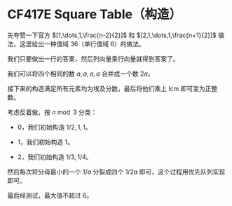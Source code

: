 # CF417E Square Table（构造）

先夸赞一下官方 $[1,\dots,1,\frac{n-2}{2}]$ 和 $[2,1,\dots,1,\frac{n+1}{2}]$ 做法，这里给出一种值域 $36$（单行值域 $6$）的做法。

我们只要做出一行的答案，然后列向量乘行向量就得到答案了。

我们可以将四个相同的数 $a,a,a,a$ 合并成一个数 $2a$。

接下来的构造满足所有元素均为埃及分数，最后将他们乘上 $\text{lcm}$ 即可变为正整数。

考虑反着做，按 $n\bmod 3$ 分类：

* $0$，我们初始构造 $1/2,1,1$。

* $1$，我们初始构造 $1$。

* $2$，我们初始构造 $1/3,1/4$。

然后每次将分母最小的一个 $1/a$ 分裂成四个 $1/{2a}$ 即可，这个过程用优先队列实现即可。

最后经测试，最大值不超过 $6$。